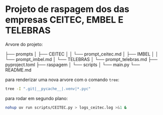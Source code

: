 # Projeto de raspagem dos das empresas CEITEC, EMBEL E TELEBRAS

Arvore do projeto:

├── prompts
│   ├── CEITEC
│   │   └── prompt_ceitec.md
│   ├── IMBEL
│   │   └── prompt_imbel.md
│   └── TELEBRAS
│       └── prompt_telebras.md
├── pyproject.toml
├── raspagem
│   └── scripts
│       └── main.py
└── README.md

para renderizar uma nova arvore com o comando `tree`:

```bash
tree -I ".git|__pycache__|.venv|*.pyc"
```


para rodar em segundo plano:

```bash
nohup uv run scripts/CEITEC.py > logs_ceitec.log >&1 &
```